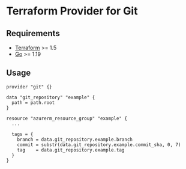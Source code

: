 # Terraform Provider for Git

## Requirements

-	[Terraform](https://www.terraform.io/downloads.html) >= 1.5
-	[Go](https://golang.org/doc/install) >= 1.19

## Usage

```hcl
provider "git" {}

data "git_repository" "example" {
  path = path.root
}

resource "azurerm_resource_group" "example" {
  ...

  tags = {
    branch = data.git_repository.example.branch
    commit = substr(data.git_repository.example.commit_sha, 0, 7)
    tag    = data.git_repository.example.tag
  }
}
```
